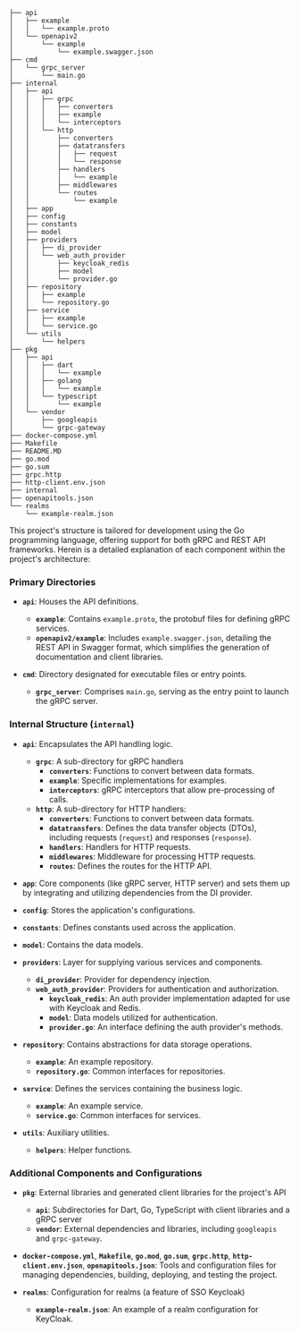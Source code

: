 ```
├── api
│   ├── example
│   │   └── example.proto
│   └── openapiv2
│       └── example
│           └── example.swagger.json
├── cmd
│   └── grpc_server
│       └── main.go
├── internal
│   ├── api
│   │   ├── grpc
│   │   │   ├── converters
│   │   │   ├── example
│   │   │   └── interceptors
│   │   └── http
│   │       ├── converters
│   │       ├── datatransfers
│   │       │   ├── request
│   │       │   └── response
│   │       ├── handlers
│   │       │   └── example
│   │       ├── middlewares
│   │       └── routes
│   │           └── example
│   ├── app
│   ├── config
│   ├── constants
│   ├── model
│   ├── providers
│   │   ├── di_provider
│   │   └── web_auth_provider
│   │       ├── keycloak_redis
│   │       ├── model
│   │       └── provider.go
│   ├── repository
│   │   ├── example
│   │   └── repository.go
│   ├── service
│   │   ├── example
│   │   └── service.go
│   └── utils
│       └── helpers
├── pkg
│   ├── api
│   │   ├── dart
│   │   │   └── example
│   │   ├── golang
│   │   │   └── example
│   │   └── typescript
│   │       └── example
│   └── vendor
│       ├── googleapis
│       └── grpc-gateway
├── docker-compose.yml
├── Makefile
├── README.MD
├── go.mod
├── go.sum
├── grpc.http
├── http-client.env.json
├── internal
├── openapitools.json
└── realms
    └── example-realm.json
```


This project's structure is tailored for development using the Go programming language, offering support for both gRPC and REST API frameworks. Herein is a detailed explanation of each component within the project's architecture:

### Primary Directories

- **`api`**: Houses the API definitions.
    - **`example`**: Contains `example.proto`, the protobuf files for defining gRPC services.
    - **`openapiv2/example`**: Includes `example.swagger.json`, detailing the REST API in Swagger format, which simplifies the generation of documentation and client libraries.

- **`cmd`**: Directory designated for executable files or entry points.
    - **`grpc_server`**: Comprises `main.go`, serving as the entry point to launch the gRPC server.

### Internal Structure (`internal`)

- **`api`**: Encapsulates the API handling logic.
    - **`grpc`**: A sub-directory for gRPC handlers
        - **`converters`**: Functions to convert between data formats.
        - **`example`**: Specific implementations for examples.
        - **`interceptors`**: gRPC interceptors that allow pre-processing of calls.
    - **`http`**: A sub-directory for HTTP handlers:
        - **`converters`**: Functions to convert between data formats.
        - **`datatransfers`**: Defines the data transfer objects (DTOs), including requests (`request`) and responses (`response`).
        - **`handlers`**: Handlers for HTTP requests.
        - **`middlewares`**: Middleware for processing HTTP requests.
        - **`routes`**: Defines the routes for the HTTP API.

- **`app`**: Core components (like gRPC server, HTTP server) and sets them up by integrating and utilizing dependencies from the DI provider.

- **`config`**: Stores the application's configurations.

- **`constants`**: Defines constants used across the application.

- **`model`**: Contains the data models.

- **`providers`**: Layer for supplying various services and components.
    - **`di_provider`**: Provider for dependency injection.
    - **`web_auth_provider`**: Providers for authentication and authorization.
        - **`keycloak_redis`**: An auth provider implementation adapted for use with Keycloak and Redis.
        - **`model`**: Data models utilized for authentication.
        - **`provider.go`**: An interface defining the auth provider's methods.

- **`repository`**: Contains abstractions for data storage operations.
    - **`example`**: An example repository.
    - **`repository.go`**: Common interfaces for repositories.

- **`service`**: Defines the services containing the business logic.
    - **`example`**: An example service.
    - **`service.go`**: Common interfaces for services.

- **`utils`**: Auxiliary utilities.
    - **`helpers`**: Helper functions.

### Additional Components and Configurations

- **`pkg`**: External libraries and generated client libraries for the project's API
    - **`api`**: Subdirectories for Dart, Go, TypeScript with client libraries and a gRPC server
    - **`vendor`**: External dependencies and libraries, including `googleapis` and `grpc-gateway`.

- **`docker-compose.yml`**, **`Makefile`**, **`go.mod`**, **`go.sum`**, **`grpc.http`**, **`http-client.env.json`**, **`openapitools.json`**: Tools and configuration files for managing dependencies, building, deploying, and testing the project.

- **`realms`**: Configuration for realms (a feature of SSO Keycloak)
    - **`example-realm.json`**: An example of a realm configuration for KeyCloak.
